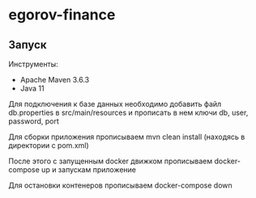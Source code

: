 # egorov-finance

## Запуск

Инструменты:

- Apache Maven 3.6.3
- Java 11

Для подключения к базе данных необходимо добавить файл db.properties
в src/main/resources и прописать в нем ключи db, user, password, port

Для сборки приложения прописываем mvn clean install (находясь в директории с pom.xml)

После этого с запущенным docker движком прописываем docker-compose up и запускам приложение

Для остановки контенеров прописываем docker-compose down
